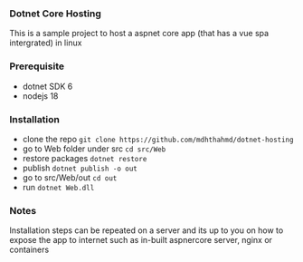 ### Dotnet Core Hosting

This is a sample project to host a aspnet core app (that has a vue spa intergrated) in linux

### Prerequisite
- dotnet SDK 6
- nodejs 18 

### Installation
- clone the repo `git clone https://github.com/mdhthahmd/dotnet-hosting`
- go to  Web folder under src `cd src/Web`
- restore packages `dotnet restore`
- publish `dotnet publish -o out`
- go to src/Web/out `cd out`
- run `dotnet Web.dll`

### Notes
Installation steps can be repeated on a server and its up to you on how to expose the app to internet such as in-built aspnercore server, nginx or containers 